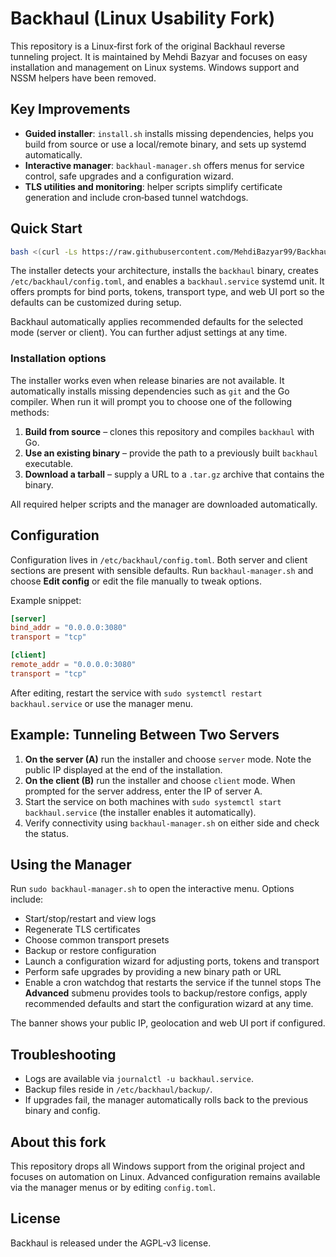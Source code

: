 # Backhaul (Linux Usability Fork)

This repository is a Linux‑first fork of the original Backhaul reverse tunneling project. It is maintained by Mehdi Bazyar and focuses on easy installation and management on Linux systems. Windows support and NSSM helpers have been removed.

## Key Improvements

- **Guided installer**: `install.sh` installs missing dependencies, helps you build from source or use a local/remote binary, and sets up systemd automatically.
- **Interactive manager**: `backhaul-manager.sh` offers menus for service control, safe upgrades and a configuration wizard.
- **TLS utilities and monitoring**: helper scripts simplify certificate generation and include cron‑based tunnel watchdogs.

## Quick Start

```bash
bash <(curl -Ls https://raw.githubusercontent.com/MehdiBazyar99/Backhaul/main/scripts/install.sh)
```

The installer detects your architecture, installs the `backhaul` binary, creates `/etc/backhaul/config.toml`, and enables a `backhaul.service` systemd unit. It offers prompts for bind ports, tokens, transport type, and web UI port so the defaults can be customized during setup.

Backhaul automatically applies recommended defaults for the selected mode (server or client). You can further adjust settings at any time.

### Installation options

The installer works even when release binaries are not available. It automatically installs missing dependencies such as `git` and the Go compiler. When run it will prompt you to choose one of the following methods:

1. **Build from source** – clones this repository and compiles `backhaul` with Go.
2. **Use an existing binary** – provide the path to a previously built `backhaul` executable.
3. **Download a tarball** – supply a URL to a `.tar.gz` archive that contains the binary.

All required helper scripts and the manager are downloaded automatically.

## Configuration

Configuration lives in `/etc/backhaul/config.toml`. Both server and client sections are present with sensible defaults. Run `backhaul-manager.sh` and choose **Edit config** or edit the file manually to tweak options.

Example snippet:

```toml
[server]
bind_addr = "0.0.0.0:3080"
transport = "tcp"

[client]
remote_addr = "0.0.0.0:3080"
transport = "tcp"
```

After editing, restart the service with `sudo systemctl restart backhaul.service` or use the manager menu.

## Example: Tunneling Between Two Servers

1. **On the server (A)** run the installer and choose `server` mode. Note the public IP displayed at the end of the installation.
2. **On the client (B)** run the installer and choose `client` mode. When prompted for the server address, enter the IP of server A.
3. Start the service on both machines with `sudo systemctl start backhaul.service` (the installer enables it automatically).
4. Verify connectivity using `backhaul-manager.sh` on either side and check the status.

## Using the Manager

Run `sudo backhaul-manager.sh` to open the interactive menu. Options include:

- Start/stop/restart and view logs
- Regenerate TLS certificates
- Choose common transport presets
- Backup or restore configuration
- Launch a configuration wizard for adjusting ports, tokens and transport
- Perform safe upgrades by providing a new binary path or URL
- Enable a cron watchdog that restarts the service if the tunnel stops
The **Advanced** submenu provides tools to backup/restore configs, apply recommended defaults and start the configuration wizard at any time.

The banner shows your public IP, geolocation and web UI port if configured.

## Troubleshooting

- Logs are available via `journalctl -u backhaul.service`.
- Backup files reside in `/etc/backhaul/backup/`.
- If upgrades fail, the manager automatically rolls back to the previous binary and config.

## About this fork

This repository drops all Windows support from the original project and focuses on automation on Linux. Advanced configuration remains available via the manager menus or by editing `config.toml`.

## License

Backhaul is released under the AGPL‑v3 license.
